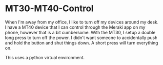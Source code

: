 # MT30-MT40-Control

When I'm away from my office, I like to turn off my devices around my desk. I have a MT40 device that I can control through the Meraki app on my phone, however that is a bit cumbersome.
With the MT30, I setup a double long press to turn off the power. I didn't want someone to accidentally push and hold the button and shut things down. A short press will turn everything on.

This uses a python virtual environment.
